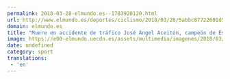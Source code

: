 ```yaml
---
permalink: 2018-03-28-elmundo.es--1783920120.html
url: http://www.elmundo.es/deportes/ciclismo/2018/03/28/5abbc87722601d503c8b465c.html
domain: elmundo.es
title: "Muere en accidente de tráfico José Ángel Aceitón, campeón de España de ciclismo adaptado"
image: https://e00-elmundo.uecdn.es/assets/multimedia/imagenes/2018/03/28/15222559110965.jpg
date: undefined
category: sport
translations: 
 - 'en'
---
```



